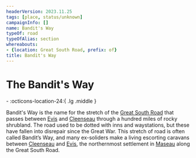 ```yaml
---
headerVersion: 2023.11.25
tags: [place, status/unknown]
campaignInfo: []
name: Bandit's Way
typeOf: road
typeOfAlias: section
whereabouts:
- {location: Great South Road, prefix: of}
title: Bandit's Way
---
```


# The Bandit's Way
<div class="grid cards ext-narrow-margin ext-one-column" markdown>
-   :octicons-location-24:{ .lg .middle }   
</div>


Bandit's Way is the name for the stretch of the [Great South Road](<./great-south-road.md>) that passes between [Evis](<../duchy-of-maseau/evis.md>) and [Cleenseau](<../sembara/barony-of-aveil/cleenseau-region/cleenseau/cleenseau.md>) through a hundred miles of rocky shrubland. The road used to be dotted with inns and waystations, but these have fallen into disrepair since the Great War. This stretch of road is often called Bandit’s Way, and many ex-soliders make a living escorting caravans between [Cleenseau](<../sembara/barony-of-aveil/cleenseau-region/cleenseau/cleenseau.md>) and [Evis](<../duchy-of-maseau/evis.md>), the northernmost settlement in [Maseau](<../duchy-of-maseau/duchy-of-maseau.md>) along the Great South Road.



